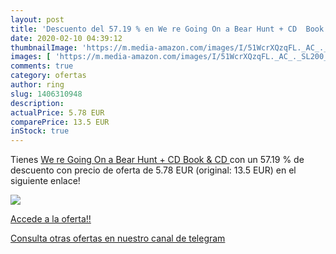 ```yaml
---
layout: post
title: 'Descuento del 57.19 % en We re Going On a Bear Hunt + CD  Book & '
date: 2020-02-10 04:39:12
thumbnailImage: 'https://m.media-amazon.com/images/I/51WcrXQzqFL._AC_._SL200_.jpg'
images: [ 'https://m.media-amazon.com/images/I/51WcrXQzqFL._AC_._SL200_.jpg' ]
comments: true
category: ofertas
author: ring
slug: 1406310948
description:
actualPrice: 5.78 EUR
comparePrice: 13.5 EUR
inStock: true
---
```


Tienes [We re Going On a Bear Hunt + CD  Book & CD ](https://www.amazon.com/dp/1406310948/?tag=redken08-20) con un 57.19 % de descuento con precio de oferta de 5.78 EUR (original: 13.5 EUR) en el siguiente enlace!

[![](https://m.media-amazon.com/images/I/51WcrXQzqFL._AC_._SL200_.jpg)](https://www.amazon.com/dp/1406310948/?tag=redken08-20)

[Accede a la oferta!!](https://www.amazon.com/dp/1406310948/?tag=redken08-20)

[Consulta otras ofertas en nuestro canal de telegram](https://t.me/s/ofertas25)

